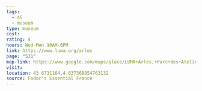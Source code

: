 ```yaml
---
tags:
  - 4S
  - museum
type: museum
cost: 
rating: 4
hours: Wed-Mon 10AM-6PM
link: https://www.luma.org/arles
page: "531"
map-link: https://www.google.com/maps/place/LUMA+Arles,+Parc+des+Ateliers/@43.6739808,4.6341333,17z/data=!4m15!1m8!3m7!1s0x12b67672723cb70b:0x5ae21aac2a8b7d1!2sLUMA+Arles,+Parc+des+Ateliers!8m2!3d43.6739769!4d4.6367082!10e2!16s%2Fg%2F11g6mf90t9!3m5!1s0x12b67672723cb70b:0x5ae21aac2a8b7d1!8m2!3d43.6739769!4d4.6367082!16s%2Fg%2F11g6mf90t9?entry=ttu&g_ep=EgoyMDI0MTAwMi4xIKXMDSoASAFQAw%3D%3D
visit: 
location: 43.6731164,4.637308854763132
source: Fodor's Essential France
---
```

